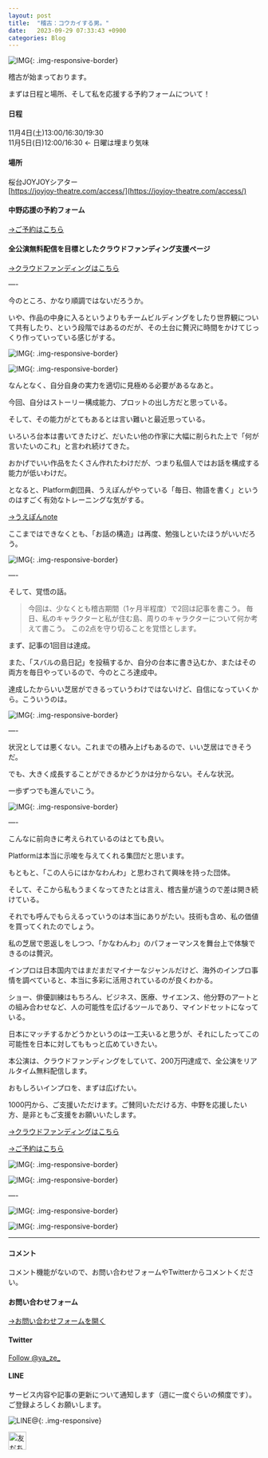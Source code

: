 ```yaml
---
layout: post
title:  "稽古：コウカイする男。"
date:   2023-09-29 07:33:43 +0900
categories: Blog
---
```



![IMG]({{site.baseurl}}/img/20230913_01.jpeg){: .img-responsive-border}

稽古が始まっております。

まずは日程と場所、そして私を応援する予約フォームについて！

#### 日程

11月4日(土)13:00/16:30/19:30  
11月5日(日)12:00/16:30 ← 日曜は埋まり気味

#### 場所

桜台JOYJOYシアター  
[https://joyjoy-theatre.com/access/](https://joyjoy-theatre.com/access/)


#### 中野応援の予約フォーム

[→ご予約はこちら](https://www.quartet-online.net/ticket/kokai010ko?m=0ldhhaj)

#### 全公演無料配信を目標としたクラウドファンディング支援ページ

[→クラウドファンディングはこちら](https://motion-gallery.net/projects/koukai)


—-

今のところ、かなり順調ではないだろうか。

いや、作品の中身に入るというよりもチームビルディングをしたり世界観について共有したり、という段階ではあるのだが、その土台に贅沢に時間をかけてじっくり作っていっている感じがする。


![IMG]({{site.baseurl}}/img/20230929_01.jpeg){: .img-responsive-border}

![IMG]({{site.baseurl}}/img/20230929_02.jpeg){: .img-responsive-border}

なんとなく、自分自身の実力を適切に見極める必要があるなあと。

今回、自分はストーリー構成能力、プロットの出し方だと思っている。

そして、その能力がとてもあるとは言い難いと最近思っている。

いろいろ台本は書いてきたけど、だいたい他の作家に大幅に削られた上で「何が言いたいのこれ」と言われ続けてきた。

おかげでいい作品をたくさん作れたわけだが、つまり私個人ではお話を構成する能力が低いわけだ。

となると、Platform劇団員、うえぽんがやっている「毎日、物語を書く」というのはすごく有効なトレーニングな気がする。

[→うえぽんnote](https://x.com/ryujicalweapon/status/1365801700418670597?s=61&t=gLC1pFi9ETSSQKlrMk5_Ig)

ここまではできなくとも、「お話の構造」は再度、勉強しといたほうがいいだろう。

![IMG]({{site.baseurl}}/img/20230929_07.jpeg){: .img-responsive-border}



—-

そして、覚悟の話。

> 今回は、少なくとも稽古期間（1ヶ月半程度）で2回は記事を書こう。
> 毎日、私のキャラクターと私が住む島、周りのキャラクターについて何か考えて書こう。
> この2点を守り切ることを覚悟とします。

まず、記事の1回目は達成。

また、「スバルの島日記」を投稿するか、自分の台本に書き込むか、またはその両方を毎日やっているので、今のところ達成中。

達成したからいい芝居ができるっていうわけではないけど、自信になっていくから。こういうのは。


![IMG]({{site.baseurl}}/img/20230929_03.jpeg){: .img-responsive-border}

—-

状況としては悪くない。これまでの積み上げもあるので、いい芝居はできそうだ。

でも、大きく成長することができるかどうかは分からない。そんな状況。

一歩ずつでも進んでいこう。


![IMG]({{site.baseurl}}/img/20230929_04.jpeg){: .img-responsive-border}

—-

こんなに前向きに考えられているのはとても良い。

Platformは本当に示唆を与えてくれる集団だと思います。

もともと、「この人らにはかなわんわ」と思わされて興味を持った団体。

そして、そこから私もうまくなってきたとは言え、稽古量が違うので差は開き続けている。

それでも呼んでもらえるっていうのは本当にありがたい。技術も含め、私の価値を買ってくれたのでしょう。

私の芝居で恩返しをしつつ、「かなわんわ」のパフォーマンスを舞台上で体験できるのは贅沢。

インプロは日本国内ではまだまだマイナーなジャンルだけど、海外のインプロ事情を調べていると、本当に多彩に活用されているのが良くわかる。

ショー、俳優訓練はもちろん、ビジネス、医療、サイエンス、他分野のアートとの組み合わせなど、人の可能性を広げるツールであり、マインドセットになっている。

日本にマッチするかどうかというのは一工夫いると思うが、それにしたってこの可能性を日本に対してももっと広めていきたい。

本公演は、クラウドファンディングをしていて、200万円達成で、全公演をリアルタイム無料配信します。

おもしろいインプロを、まずは広げたい。

1000円から、ご支援いただけます。ご賛同いただける方、中野を応援したい方、是非ともご支援をお願いいたします。


[→クラウドファンディングはこちら](https://motion-gallery.net/projects/koukai)

[→ご予約はこちら](https://www.quartet-online.net/ticket/kokai010ko?m=0ldhhaj)


![IMG]({{site.baseurl}}/img/20230929_05.jpeg){: .img-responsive-border}

![IMG]({{site.baseurl}}/img/20230929_06.jpeg){: .img-responsive-border}

—-

![IMG]({{site.baseurl}}/img/20230913_02.jpeg){: .img-responsive-border}

![IMG]({{site.baseurl}}/img/20230913_03.jpeg){: .img-responsive-border}





---
#### コメント
コメント機能がないので、お問い合わせフォームやTwitterからコメントください。

#### お問い合わせフォーム
[→お問い合わせフォームを開く]({{site.baseurl}}/docs/contact/)

#### Twitter

<a href="https://twitter.com/ya_ze_?ref_src=twsrc%5Etfw" class="twitter-follow-button" data-show-count="false">Follow @ya_ze_</a><script async src="https://platform.twitter.com/widgets.js" charset="utf-8"></script>


#### LINE

サービス内容や記事の更新について通知します（週に一度ぐらいの頻度です）。
ご登録よろしくお願いします。

![LINE@]({{site.baseurl}}/img/lineat.png){: .img-responsive}

<a href="https://line.me/R/ti/p/%40tqt3140x"><img height="36" border="0" alt="友だち追加" src="https://scdn.line-apps.com/n/line_add_friends/btn/ja.png"></a>
